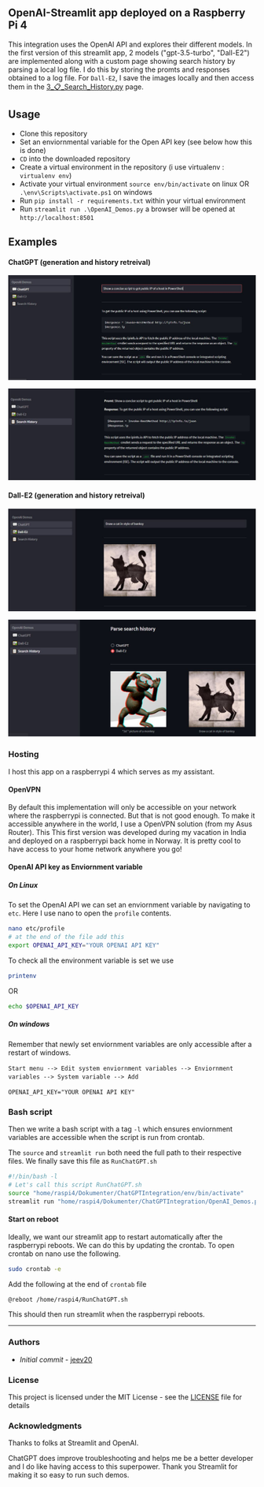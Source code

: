 ## OpenAI-Streamlit app deployed on a Raspberry Pi 4
This integration uses the OpenAI API and explores their different models. In the first version of this streamlit app, 2 models ("gpt-3.5-turbo", "Dall-E2") are implemented along with a custom page showing search history by parsing a local log file. I do this by storing the promts and responses obtained to a log file. For `Dall-E2`, I save the images locally and then access them in the [3_📋_Search_History.py](https://github.com/jeev20/OpenAI-Streamlit-WebApp/blob/master/pages/3_📋_Search_History.py) page. 

## Usage
* Clone this repository 
* Set an enviornmental variable for the Open API key (see below how this is done)
* `CD` into the downloaded repository
* Create a virtual environment in the repository (i use virtualenv : `virtualenv env`)
* Activate your virtual environment `source env/bin/activate` on linux OR `.\env\Scripts\activate.ps1` on windows
* Run `pip install -r requirements.txt` within your virtual environment
* Run `streamlit run .\OpenAI_Demos.py` a browser will be opened at `http://localhost:8501`


## Examples

#### ChatGPT (generation and history retreival)

![alt text](https://github.com/jeev20/OpenAI-Streamlit-WebApp/blob/master/images/ChatGPTPage.JPG "ChatGPT Page")

![alt text](https://github.com/jeev20/OpenAI-Streamlit-WebApp/blob/master/images/SearchPageChatGPT.JPG "Search Page ChatGPT")

#### Dall-E2 (generation and history retreival)

![alt text](https://github.com/jeev20/OpenAI-Streamlit-WebApp/blob/master/images/Dall-E2Page.JPG "Dall-E2 Page")

![alt text](https://github.com/jeev20/OpenAI-Streamlit-WebApp/blob/master/images/SearchPageDall-E2.JPG "Search Page Dall-E2")


### Hosting

I host this app on a raspberrypi 4 which serves as my assistant. 

#### OpenVPN
By default this implementation will only be accessible on your network where the raspberrypi is connected. But that is not good enough. To make it accessible anywhere in the world, I use a OpenVPN solution (from my Asus Router). This  This first version was developed during my vacation in India and deployed on a raspberrypi back home in Norway. It is pretty cool to have access to your home network anywhere you go!

#### OpenAI API key as Enviornment variable
##### On Linux
To set the OpenAI API we can set an enviornment variable by navigating to `etc`. Here I use nano to open the `profile` contents. 
```bash
nano etc/profile
# at the end of the file add this 
export OPENAI_API_KEY="YOUR OPENAI API KEY"
```
To check all the environment variable is set we use 
```bash
printenv
```
OR 
```bash
echo $OPENAI_API_KEY
```
##### On windows
Remember that newly set enviornment variables are only accessible after a restart of windows. 

``Start menu --> Edit system enviornment variables --> Enviornment variables --> System variable --> Add``

`OPENAI_API_KEY="YOUR OPENAI API KEY"`



### Bash script
Then we write a bash script with a tag `-l` which ensures enviornment variables are accessible when the script is run from crontab. 

The `source` and `streamlit run` both need the full path to their respective files. We finally save this file as `RunChatGPT.sh`
```bash
#!/bin/bash -l
# Let's call this script RunChatGPT.sh
source "home/raspi4/Dokumenter/ChatGPTIntegration/env/bin/activate"
streamlit run "home/raspi4/Dokumenter/ChatGPTIntegration/OpenAI_Demos.py"
```

#### Start on reboot
Ideally, we want our streamlit app to restart automatically after the raspberrypi reboots. We can do this by updating the crontab. To open crontab on nano use the following. 

```bash
sudo crontab -e
```
Add the following at the end of `crontab` file
``` bash
@reboot /home/raspi4/RunChatGPT.sh
```
This should then run streamlit when the raspberrypi reboots. 

-----------------------------------------------------------

### Authors

* *Initial commit* - [jeev20](https://github.com/jeev20)

### License

This project is licensed under the MIT License - see the [LICENSE](https://github.com/jeev20/OpenAI-Streamlit-WebApp/blob/master/LICENSE) file for details

### Acknowledgments


Thanks to folks at Streamlit and OpenAI.

ChatGPT does improve troubleshooting and helps me be a better developer and I do like having access to this superpower. Thank you Streamlit for making it so easy to run such demos. 